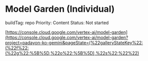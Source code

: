 # Model Garden (Individual)

buildTag: repo
Priority: Content
Status: Not started

[https://console.cloud.google.com/vertex-ai/model-garden](https://console.cloud.google.com/vertex-ai/model-garden?project=padayon-ko-gemini&pageState=(%22galleryStateKey%22:(%22f%22:(%22g%22:%5B%5D,%22o%22:%5B%5D),%22s%22:%22%22)